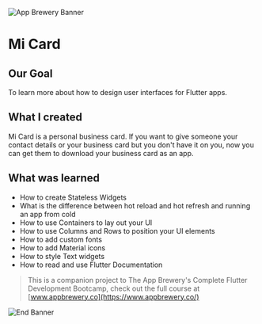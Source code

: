 ![App Brewery Banner](https://github.com/londonappbrewery/Images/blob/master/AppBreweryBanner.png)

# Mi Card

## Our Goal

To learn more about how to design user interfaces for Flutter apps.

## What I created

Mi Card is a personal business card. If you want to give someone your contact details or your business card but you don't have it on you, now you can get them to download your business card as an app.

## What was learned

* How to create Stateless Widgets
* What is the difference between hot reload and hot refresh and running an app from cold
* How to use Containers to lay out your UI
* How to use Columns and Rows to position your UI elements
* How to add custom fonts
* How to add Material icons
* How to style Text widgets
* How to read and use Flutter Documentation



>This is a companion project to The App Brewery's Complete Flutter Development Bootcamp, check out the full course at [www.appbrewery.co](https://www.appbrewery.co/)

![End Banner](https://github.com/londonappbrewery/Images/blob/master/readme-end-banner.png)
